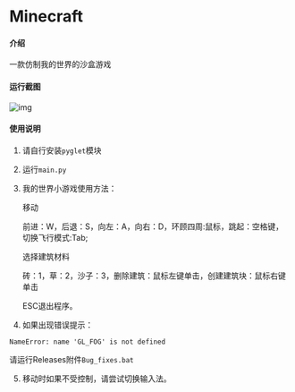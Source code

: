 # Minecraft

#### 介绍
一款仿制我的世界的沙盒游戏

#### 运行截图

![img](https://img.jbzj.com/file_images/article/202111/2021110909230214.jpg)

#### 使用说明
1.  请自行安装`pyglet`模块
2.  运行`main.py`
3.  我的世界小游戏使用方法：

    移动

    前进：W，后退：S，向左：A，向右：D，环顾四周:鼠标，跳起：空格键，切换飞行模式:Tab;

    选择建筑材料

    砖：1，草：2，沙子：3，删除建筑：鼠标左键单击，创建建筑块：鼠标右键单击

    ESC退出程序。
4.  如果出现错误提示：
   
 `NameError: name 'GL_FOG' is not defined`

请运行Releases附件`Bug_fixes.bat`


5.  移动时如果不受控制，请尝试切换输入法。

